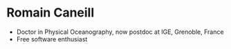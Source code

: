 # Romain Caneill

* Doctor in Physical Oceanography, now postdoc at IGE, Grenoble, France
* Free software enthusiast
<!-- <a rel="me" href="https://fediscience.org/@rcaneill">Mastodon</a> -->
